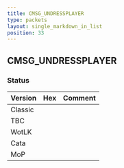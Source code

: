 ```yaml
---
title: CMSG_UNDRESSPLAYER
type: packets
layout: single_markdown_in_list
position: 33
---
```


## CMSG_UNDRESSPLAYER

### Status

Version    | Hex        | Comment
---------- | ---------- | ---------- 
Classic    |            |
TBC        |            |
WotLK      |            |
Cata       |            |
MoP        |            |